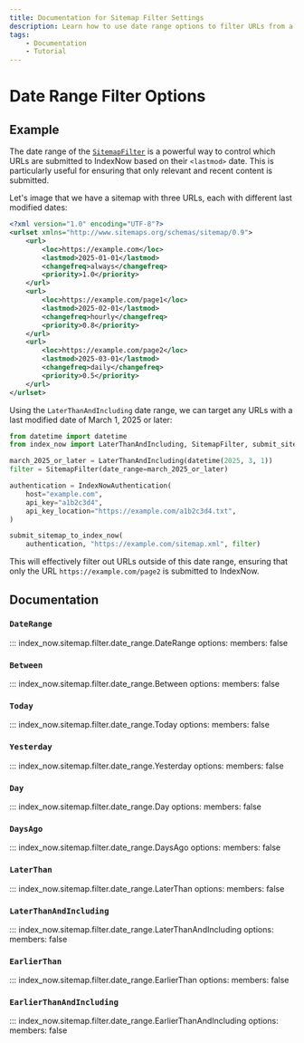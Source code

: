 ```yaml
---
title: Documentation for Sitemap Filter Settings
description: Learn how to use date range options to filter URLs from a sitemap before submitting them in bulk to IndexNow. Includes code examples for both beginners and advanced users.
tags:
    - Documentation
    - Tutorial
---
```


# Date Range Filter Options
## Example
The date range of the [`SitemapFilter`](sitemap-filter.md) is a powerful way to control which URLs are submitted to IndexNow based on their `<lastmod>` date. This is particularly useful for ensuring that only relevant and recent content is submitted.

Let's image that we have a sitemap with three URLs, each with different last modified dates:

```xml linenums="1" title="sitemap.xml" hl_lines="5 11 17"
<?xml version="1.0" encoding="UTF-8"?>
<urlset xmlns="http://www.sitemaps.org/schemas/sitemap/0.9">
    <url>
        <loc>https://example.com</loc>
        <lastmod>2025-01-01</lastmod>
        <changefreq>always</changefreq>
        <priority>1.0</priority>
    </url>
    <url>
        <loc>https://example.com/page1</loc>
        <lastmod>2025-02-01</lastmod>
        <changefreq>hourly</changefreq>
        <priority>0.8</priority>
    </url>
    <url>
        <loc>https://example.com/page2</loc>
        <lastmod>2025-03-01</lastmod>
        <changefreq>daily</changefreq>
        <priority>0.5</priority>
    </url>
</urlset>
```

Using the `LaterThanAndIncluding` date range, we can target any URLs with a last modified date of March 1, 2025 or later:

```python linenums="1" hl_lines="4-5"
from datetime import datetime
from index_now import LaterThanAndIncluding, SitemapFilter, submit_sitemap_to_index_now, IndexNowAuthentication

march_2025_or_later = LaterThanAndIncluding(datetime(2025, 3, 1))
filter = SitemapFilter(date_range=march_2025_or_later)

authentication = IndexNowAuthentication(
    host="example.com",
    api_key="a1b2c3d4",
    api_key_location="https://example.com/a1b2c3d4.txt",
)

submit_sitemap_to_index_now(
    authentication, "https://example.com/sitemap.xml", filter)
```

This will effectively filter out URLs outside of this date range, ensuring that only the URL  `https://example.com/page2` is submitted to IndexNow.

## Documentation
### `DateRange`
::: index_now.sitemap.filter.date_range.DateRange
    options:
        members: false

### `Between`
::: index_now.sitemap.filter.date_range.Between
    options:
        members: false

### `Today`
::: index_now.sitemap.filter.date_range.Today
    options:
        members: false

### `Yesterday`
::: index_now.sitemap.filter.date_range.Yesterday
    options:
        members: false

### `Day`
::: index_now.sitemap.filter.date_range.Day
    options:
        members: false

### `DaysAgo`
::: index_now.sitemap.filter.date_range.DaysAgo
    options:
        members: false

### `LaterThan`
::: index_now.sitemap.filter.date_range.LaterThan
    options:
        members: false

### `LaterThanAndIncluding`
::: index_now.sitemap.filter.date_range.LaterThanAndIncluding
    options:
        members: false

### `EarlierThan`
::: index_now.sitemap.filter.date_range.EarlierThan
    options:
        members: false

### `EarlierThanAndIncluding`
::: index_now.sitemap.filter.date_range.EarlierThanAndIncluding
    options:
        members: false
